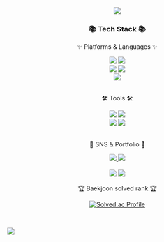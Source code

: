 <div align=center>
	<img src="https://capsule-render.vercel.app/api?type=waving&color=auto&height=200&section=header&text=wnstn819%20Github!&fontSize=90" />	
</div>
<div align=center>
	<h3>📚 Tech Stack 📚</h3>
	<p>✨ Platforms & Languages ✨</p>
</div>
<div align="center">
	<img src="https://img.shields.io/badge/Java-007396?style=flat&logo=Conda-Forge&logoColor=white" />
<!-- 	<img src="https://img.shields.io/badge/HTML5-E34F26?style=flat&logo=HTML5&logoColor=white" />
	<img src="https://img.shields.io/badge/CSS3-1572B6?style=flat&logo=CSS3&logoColor=white" /> -->
	<img src="https://img.shields.io/badge/JavaScript-F7DF1E?style=flat&logo=JavaScript&logoColor=white" />
<!-- 	<img src="https://img.shields.io/badge/jQuery-0769AD?style=flat&logo=jQuery&logoColor=white" /> -->
	<br>
	<img src="https://img.shields.io/badge/Spring-6DB33F?style=flat&logo=Spring&logoColor=white" />
<!-- 	<img src="https://img.shields.io/badge/Bootstrap-7952B3?style=flat&logo=Bootstrap&logoColor=white" /> -->
  <img src="https://img.shields.io/badge/React-61DAFB?style=flat&logo=React&logoColor=white" />
	<br>
<!-- 	<img src="https://img.shields.io/badge/Oracle%20SQL-F80000?style=flat&logo=Oracle&logoColor=white" /> -->
	<img src="https://img.shields.io/badge/MySQL-4479A1?style=flat&logo=MySQL&logoColor=white" />

</div>
<br>
<div align=center>
	<p>🛠 Tools 🛠</p>
</div>
<div align=center>
	<img src="https://img.shields.io/badge/Intellij%20IDE-2C2255?style=flat&logo=EclipseIDE&logoColor=white" />
	<img src="https://img.shields.io/badge/Visual%20Studio%20Code-007ACC?style=flat&logo=VisualStudioCode&logoColor=white" />
	<br>
	<img src="https://img.shields.io/badge/AWS-232F3E?style=flat&logo=AmazonAWS&logoColor=white" />
	<img src="https://img.shields.io/badge/GitHub-181717?style=flat&logo=GitHub&logoColor=white" />
</div>
<br>
<div align=center>
	<p>🎨 SNS & Portfolio 🎨</p>
</div>
<div align=center>
	<a href="https://spongecake.tistory.com/">
		<img src="https://img.shields.io/badge/Blog-FF9800?style=flat&logo=Blogger&logoColor=white" />
	</a>
	<a href="mailto:wnstn819@naver.com">
		<img src="https://img.shields.io/badge/Mail-30B980?style=flat&logo=Gmail&logoColor=white" />
	</a>
	<br>
</div>
<div align=center>
	<br>
<img src="https://github-readme-stats.vercel.app/api/top-langs/?username=wnstn819&layout=compact">
<img src="https://github-readme-stats.vercel.app/api?username=wnstn819&show_icons=true">

<br>
<p>🏆 Baekjoon solved rank 🏆</p>
	
[![Solved.ac Profile](http://mazassumnida.wtf/api/v2/generate_badge?boj=dhkdwnstn)](https://solved.ac/dhkdwnstn)
</div>
<br>

![](./profile-3d-contrib/profile-season-animate.svg)
